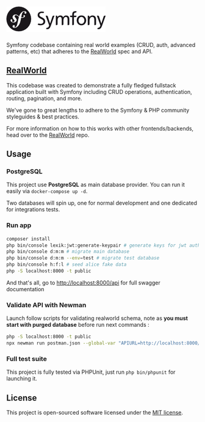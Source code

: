# ![RealWorld Example App](logo.png)

Symfony codebase containing real world examples (CRUD, auth, advanced patterns, etc) that adheres to the [RealWorld](https://github.com/gothinkster/realworld-example-apps) spec and API.

## [RealWorld](https://github.com/gothinkster/realworld)

This codebase was created to demonstrate a fully fledged fullstack application built with Symfony including CRUD operations, authentication, routing, pagination, and more.

We've gone to great lengths to adhere to the Symfony & PHP community styleguides & best practices.

For more information on how to this works with other frontends/backends, head over to the [RealWorld](https://github.com/gothinkster/realworld) repo.

## Usage

### PostgreSQL

This project use **PostgreSQL** as main database provider. You can run it easily via `docker-compose up -d`.

Two databases will spin up, one for normal development and one dedicated for integrations tests.

### Run app

```sh
composer install
php bin/console lexik:jwt:generate-keypair # generate keys for jwt auth
php bin/console d:m:m # migrate main database
php bin/console d:m:m --env=test # migrate test database
php bin/console h:f:l # seed alice fake data
php -S localhost:8000 -t public
```

And that's all, go to <http://localhost:8000/api> for full swagger documentation

### Validate API with Newman

Launch follow scripts for validating realworld schema, note as **you must start with purged database** before run next commands :

```sh
php -S localhost:8000 -t public
npx newman run postman.json --global-var "APIURL=http://localhost:8000/api" --global-var="USERNAME=johndoe" --global-var="EMAIL=john.doe@example.com" --global-var="PASSWORD=password"
```

### Full test suite

This project is fully tested via PHPUnit, just run `php bin/phpunit` for launching it.

## License

This project is open-sourced software licensed under the [MIT license](https://adr1enbe4udou1n.mit-license.org).
